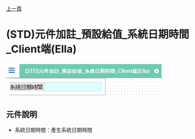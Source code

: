 [上一頁]({back})
# (STD)元件加註_預設給值_系統日期時間_Client端(Ella)
![](attachment/FX999500001848.png)
## 元件說明
* 系統日期時間：產生系統日期時間